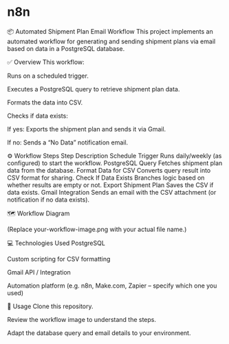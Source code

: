 # n8n
📦 Automated Shipment Plan Email Workflow
This project implements an automated workflow for generating and sending shipment plans via email based on data in a PostgreSQL database.

✅ Overview
This workflow:

Runs on a scheduled trigger.

Executes a PostgreSQL query to retrieve shipment plan data.

Formats the data into CSV.

Checks if data exists:

If yes: Exports the shipment plan and sends it via Gmail.

If no: Sends a “No Data” notification email.

⚙️ Workflow Steps
Step	Description
Schedule Trigger	Runs daily/weekly (as configured) to start the workflow.
PostgreSQL Query	Fetches shipment plan data from the database.
Format Data for CSV	Converts query result into CSV format for sharing.
Check If Data Exists	Branches logic based on whether results are empty or not.
Export Shipment Plan	Saves the CSV if data exists.
Gmail Integration	Sends an email with the CSV attachment (or notification if no data exists).

🗺️ Workflow Diagram

(Replace your-workflow-image.png with your actual file name.)

💻 Technologies Used
PostgreSQL

Custom scripting for CSV formatting

Gmail API / Integration

Automation platform (e.g. n8n, Make.com, Zapier – specify which one you used)

🚀 Usage
Clone this repository.

Review the workflow image to understand the steps.

Adapt the database query and email details to your environment.
